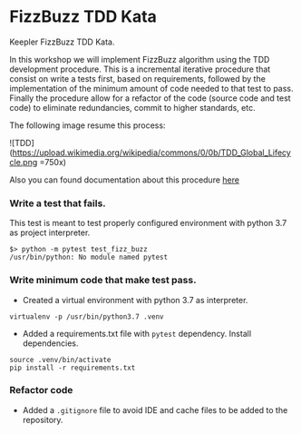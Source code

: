 # FizzBuzz TDD Kata

Keepler FizzBuzz TDD Kata.

In this workshop we will implement FizzBuzz algorithm using the TDD development procedure. This is a incremental 
iterative procedure that consist on write a tests first, based on requirements, followed by the implementation of the 
minimum amount of code needed to that test to pass. Finally the procedure allow for a refactor of the code (source code
and test code) to eliminate redundancies, commit to higher standards, etc. 

The following image resume this process: 

![TDD](https://upload.wikimedia.org/wikipedia/commons/0/0b/TDD_Global_Lifecycle.png =750x)

Also you can found documentation about this procedure [here](https://en.wikipedia.org/wiki/Test-driven_development)

### Write a test that fails. 
This test is meant to test properly configured environment with python 3.7 as project interpreter. 

```
$> python -m pytest test_fizz_buzz 
/usr/bin/python: No module named pytest
```
### Write minimum code that make test pass. 
- Created a virtual environment with python 3.7 as interpreter. 
```
virtualenv -p /usr/bin/python3.7 .venv
```
- Added a requirements.txt file with `pytest` dependency. Install dependencies. 
```
source .venv/bin/activate
pip install -r requirements.txt
```

### Refactor code
- Added a `.gitignore` file to avoid IDE and cache files to be added to the repository. 
``` 
```